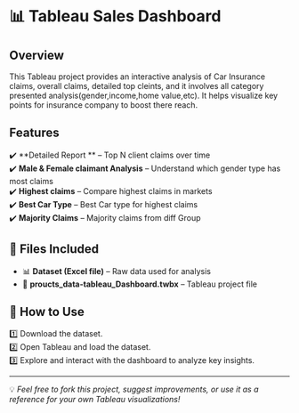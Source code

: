 # 📊 Tableau Sales Dashboard

## Overview  
This Tableau project provides an interactive analysis of Car Insurance claims, overall claims, detailed top cleints, and it involves all category presented analysis(gender,income,home value,etc). It helps visualize key points for insurance company to boost there reach.  

## Features  
✔️ **Detailed Report ** – Top N client claims over time  
✔️ **Male & Female claimant Analysis** – Understand which gender type has most claims  
✔️ **Highest claims** – Compare highest claims in markets  
✔️ **Best Car Type** – Best Car type for highest claims  
✔️ **Majority Claims** – Majority claims from diff Group  

## 📂 Files Included    
- 📊 **Dataset (Excel file)** – Raw data used for analysis
- 📂 **proucts_data-tableau_Dashboard.twbx** – Tableau project file 

## 🚀 How to Use  
1️⃣    Download the dataset.  
2️⃣    Open Tableau and load the dataset.  
 3️⃣    Explore and interact with the dashboard to analyze key insights.  

---

💡 *Feel free to fork this project, suggest improvements, or use it as a reference for your own Tableau visualizations!*  
